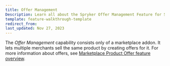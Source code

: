 ```yaml
---
title: Offer Management
Description: Learn all about the Spryker Offer Management Feature for Spryker Cloud Commerce OS, Spryker Marketplace and Spryker unified commerce.
template: feature-walkthrough-template
redirect_from:
last_updated: Nov 27, 2023
---
```


The *Offer Management* capability consists only of a marketplace addon. It lets multiple merchants sell the same product by creating offers for it. For more information about offers, see [Marketplace Product Offer feature overview](/docs/pbc/all/offer-management/202410.0/marketplace/marketplace-product-offer-feature-overview.html).
